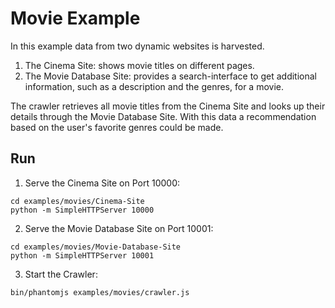 # Movie Example

In this example data from two dynamic websites is harvested.

1. The Cinema Site: shows movie titles on different pages.
2. The Movie Database Site: provides a search-interface to get additional information, such as a description and the genres, for a movie.

The crawler retrieves all movie titles from the Cinema Site and looks up their details through the Movie Database Site. With this data a recommendation based on the user's favorite genres could be made.

## Run

1. Serve the Cinema Site on Port 10000:
```
cd examples/movies/Cinema-Site
python -m SimpleHTTPServer 10000

```

2. Serve the Movie Database Site on Port 10001:
```
cd examples/movies/Movie-Database-Site
python -m SimpleHTTPServer 10001

```

3. Start the Crawler:
```
bin/phantomjs examples/movies/crawler.js
```

